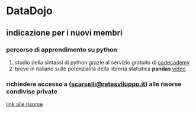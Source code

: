 # DataDojo

## indicazione per i nuovi membri

### percorso di apprendimento su python 
1. studio della sintassi di python grazie al servizio gratuito di [codecademy](https://www.codecademy.com/learn/learn-python)
1. breve in italiano sulle potenzialità della libreria statistica **pandas** [video](https://www.youtube.com/watch?v=BcD-EfHYmoc)

### richiedere accesso a (scarselli@retesviluppo.it) alle risorse condivise private 
[link alle risorse](https://drive.google.com/drive/u/0/folders/17VQvuNE3RDtcTAJyB0CHrjuyDEgixjnp)


